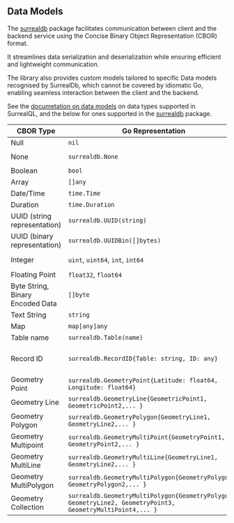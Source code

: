 
## Data Models

The [surrealdb] package facilitates communication between client and the backend service using the Concise
Binary Object Representation (CBOR) format.

It streamlines data serialization and deserialization
while ensuring efficient and lightweight communication.

The library also provides custom models
tailored to specific Data models recognised by SurrealDb, which cannot be covered by idiomatic Go, enabling seamless interaction between
the client and the backend.

See the [documetation on data models](https://surrealdb.com/docs/surrealql/datamodel) on data types supported in SurrealQL, and the below for ones supported in the [surrealdb] package.

[surrealdb]: https://pkg.go.dev/github.com/surrealdb/surrealdb.go

| CBOR Type                        | Go Representation                                                                                           | Example                                                                                |
| -------------------------------- | ----------------------------------------------------------------------------------------------------------- | -------------------------------------------------------------------------------------- |
| Null                             | `nil`                                                                                                       | `var x any = nil`                                                                      |
| None                             | `surrealdb.None`                                                                                            | `map[string]any{"customer": surrealdb.None}`                                           |
| Boolean                          | `bool`                                                                                                      | `true`, `false`                                                                        |
| Array                            | `[]any`                                                                                                     | `[]MyStruct{item1, item2}`                                                             |
| Date/Time                        | `time.Time`                                                                                                 | `time.Now()`                                                                           |
| Duration                         | `time.Duration`                                                                                             | `time.Duration(8821356)`                                                               |
| UUID (string representation)     | `surrealdb.UUID(string)`                                                                                    | `surrealdb.UUID("123e4567-e89b-12d3-a456-426614174000")`                               |
| UUID (binary representation)     | `surrealdb.UUIDBin([]bytes)`                                                                                | `surrealdb.UUIDBin([]byte{0x01, 0x02, ...}`)`                                          |
| Integer                          | `uint`, `uint64`, `int`, `int64`                                                                            | `42`, `uint64(100000)`, `-42`, `int64(-100000)`                                        |
| Floating Point                   | `float32`, `float64`                                                                                        | `3.14`, `float64(2.71828)`                                                             |
| Byte String, Binary Encoded Data | `[]byte`                                                                                                    | `[]byte{0x01, 0x02}`                                                                   |
| Text String                      | `string`                                                                                                    | `"Hello, World!"`                                                                      |
| Map                              | `map[any]any`                                                                                               | `map[string]float64{"one": 1.0}`                                                       |
| Table name                       | `surrealdb.Table(name)`                                                                                     | `surrealdb.Table("users")`                                                             |
| Record ID                        | `surrealdb.RecordID{Table: string, ID: any}`                                                                | `surrealdb.RecordID{Table: "customers", ID: 1}, surrealdb.NewRecordID("customers", 1)` |
| Geometry Point                   | `surrealdb.GeometryPoint{Latitude: float64, Longitude: float64}`                                            | `surrealdb.GeometryPoint{Latitude: 11.11, Longitude: 22.22`                            |
| Geometry Line                    | `surrealdb.GeometryLine{GeometricPoint1, GeometricPoint2,... }`                                             |                                                                                        |
| Geometry Polygon                 | `surrealdb.GeometryPolygon{GeometryLine1, GeometryLine2,... }`                                              |                                                                                        |
| Geometry Multipoint              | `surrealdb.GeometryMultiPoint{GeometryPoint1, GeometryPoint2,... }`                                         |                                                                                        |
| Geometry MultiLine               | `surrealdb.GeometryMultiLine{GeometryLine1, GeometryLine2,... }`                                            |                                                                                        |
| Geometry MultiPolygon            | `surrealdb.GeometryMultiPolygon{GeometryPolygon1, GeometryPolygon2,... }`                                   |                                                                                        |
| Geometry Collection              | `surrealdb.GeometryMultiPolygon{GeometryPolygon1, GeometryLine2, GeometryPoint3, GeometryMultiPoint4,... }` |                                                                                        |
